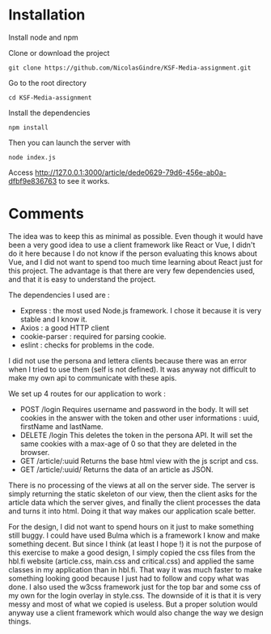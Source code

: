 # Installation

Install node and npm

Clone or download the project
```shell
git clone https://github.com/NicolasGindre/KSF-Media-assignment.git
```

Go to the root directory
```shell
cd KSF-Media-assignment
```

Install the dependencies
```shell
npm install
```

Then you can launch the server with
```shell
node index.js
```

Access http://127.0.0.1:3000/article/dede0629-79d6-456e-ab0a-dfbf9e836763 to see it works.

# Comments

The idea was to keep this as minimal as possible. Even though it would have been a very good idea to use a client framework like React or Vue, I didn't do it here because I do not know if the person evaluating this knows about Vue, and I did not want to spend too much time learning about React just for this project. The advantage is that there are very few dependencies used, and that it is easy to understand the project.

The dependencies I used are :
 - Express : the most used Node.js framework. I chose it because it is very stable and I know it.
 - Axios : a good HTTP client
 - cookie-parser : required for parsing cookie.
 - eslint : checks for problems in the code.

I did not use the persona and lettera clients because there was an error when I tried to use them (self is not defined). It was anyway not difficult to make my own api to communicate with these apis.

We set up 4 routes for our application to work :
 - POST /login Requires username and password in the body. It will set cookies in the answer with the token and other user informations : uuid, firstName and lastName.
 - DELETE /login This deletes the token in the persona API. It will set the same cookies with a max-age of 0 so that they are deleted in the browser. 
 - GET /article/:uuid Returns the base html view with the js script and css. 
 - GET /article/:uuid/ Returns the data of an article as JSON.

There is no processing of the views at all on the server side. The server is simply returning the static skeleton of our view, then the client asks for the article data which the server gives, and finally the client processes the data and turns it into html. Doing it that way makes our application scale better.

For the design, I did not want to spend hours on it just to make something still buggy. I could have used Bulma which is a framework I know and make something decent. But since I think (at least I hope !) it is not the purpose of this exercise to make a good design, I simply copied the css files from the hbl.fi website (article.css, main.css and critical.css) and applied the same classes in my application than in hbl.fi. That way it was much faster to make something looking good because I just had to follow and copy what was done. I also used the w3css framework just for the top bar and some css of my own for the login overlay in style.css. The downside of it is that it is very messy and most of what we copied is useless. But a proper solution would anyway use a client framework which would also change the way we design things.
